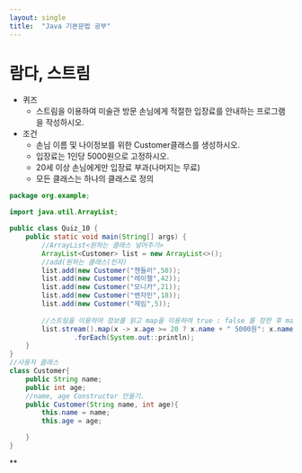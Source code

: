 ```yaml
---
layout: single
title:  "Java 기본문법 공부"
---
```


# 람다, 스트림

- 퀴즈
    - 스트림을 이용하여 미술관 방문 손님에게 적절한 입장료를 안내하는 프로그램을 작성하시오.
- 조건
    - 손님 이름 및 나이정보를 위한 Customer클래스를 생성하시오.
    - 입장료는 1인당 5000원으로 고정하시오.
    - 20세 이상 손님에게만 입장료 부과(나머지는 무료)
    - 모든 클래스는 하나의 클래스로 정의

```java
package org.example;

import java.util.ArrayList;

public class Quiz_10 {
    public static void main(String[] args) {
        //ArrayList<원하는 클래스 넣어주기>
        ArrayList<Customer> list = new ArrayList<>();
        //add(원하는 클래스(인자)
        list.add(new Customer("챈들러",50));
        list.add(new Customer("레이첼",42));
        list.add(new Customer("모니카",21));
        list.add(new Customer("벤자민",18));
        list.add(new Customer("제임",5));
        
        //스트림을 이용하여 정보를 읽고 map을 이용하여 true : false 를 정한 후 map에 넣어준다.
        list.stream().map(x -> x.age >= 20 ? x.name + " 5000원": x.name + " 무료")
                .forEach(System.out::println);
    }
}
//사용자 클래스 
class Customer{
    public String name;
    public int age;
    //name, age Constructor 만들기.
    public Customer(String name, int age){
        this.name = name;
        this.age = age;

    }
}
```
**
